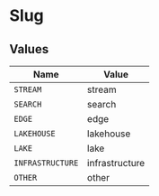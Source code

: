 # Slug


## Values

| Name             | Value            |
| ---------------- | ---------------- |
| `STREAM`         | stream           |
| `SEARCH`         | search           |
| `EDGE`           | edge             |
| `LAKEHOUSE`      | lakehouse        |
| `LAKE`           | lake             |
| `INFRASTRUCTURE` | infrastructure   |
| `OTHER`          | other            |